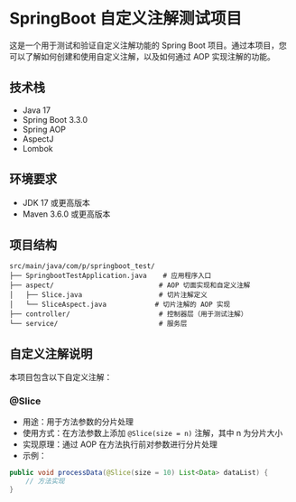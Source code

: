# SpringBoot 自定义注解测试项目

这是一个用于测试和验证自定义注解功能的 Spring Boot 项目。通过本项目，您可以了解如何创建和使用自定义注解，以及如何通过 AOP 实现注解的功能。

## 技术栈

- Java 17
- Spring Boot 3.3.0
- Spring AOP
- AspectJ
- Lombok

## 环境要求

- JDK 17 或更高版本
- Maven 3.6.0 或更高版本

## 项目结构

```
src/main/java/com/p/springboot_test/
├── SpringbootTestApplication.java    # 应用程序入口
├── aspect/                          # AOP 切面实现和自定义注解
│   ├── Slice.java                   # 切片注解定义
│   └── SliceAspect.java            # 切片注解的 AOP 实现
├── controller/                      # 控制器层（用于测试注解）
└── service/                         # 服务层
```

## 自定义注解说明

本项目包含以下自定义注解：

### @Slice
- 用途：用于方法参数的分片处理
- 使用方式：在方法参数上添加 `@Slice(size = n)` 注解，其中 n 为分片大小
- 实现原理：通过 AOP 在方法执行前对参数进行分片处理
- 示例：
```java
public void processData(@Slice(size = 10) List<Data> dataList) {
    // 方法实现
}
```
